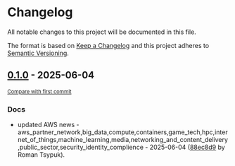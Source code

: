 # Changelog

All notable changes to this project will be documented in this file.

The format is based on [Keep a Changelog](http://keepachangelog.com/en/1.0.0/)
and this project adheres to [Semantic Versioning](http://semver.org/spec/v2.0.0.html).

<!-- insertion marker -->
## [0.1.0](https://github.com/tsypuk/aws-news/releases/tag/ver-2025-06-040.1.0) - 2025-06-04

<small>[Compare with first commit](https://github.com/tsypuk/aws-news/compare/9f9c8f8946d5e1c46641d5d555942409306556f7...ver-2025-06-04)</small>

### Docs

- updated AWS news - aws_partner_network,big_data,compute,containers,game_tech,hpc,internet_of_things,machine_learning,media,networking_and_content_delivery,public_sector,security_identity_complience - 2025-06-04 ([88ec8d9](https://github.com/tsypuk/aws-news/commit/88ec8d97a9320bf9f29e3b5c023bf638e68bdb06) by Roman Tsypuk).

